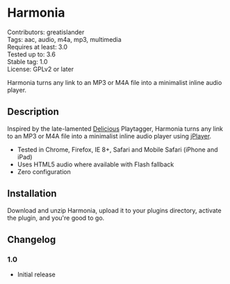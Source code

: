 # Harmonia

Contributors: greatislander  
Tags: aac, audio, m4a, mp3, multimedia  
Requires at least: 3.0  
Tested up to: 3.6  
Stable tag: 1.0  
License: GPLv2 or later  

Harmonia turns any link to an MP3 or M4A file into a minimalist inline audio player.

## Description

Inspired by the late-lamented [Delicious](http://del.icio.us/) Playtagger, Harmonia turns any link to an MP3 or M4A file into a minimalist inline audio player using [jPlayer](http://jplayer.org).

* Tested in Chrome, Firefox, IE 8+, Safari and Mobile Safari (iPhone and iPad)
* Uses HTML5 audio where available with Flash fallback
* Zero configuration

## Installation

Download and unzip Harmonia, upload it to your plugins directory, activate the plugin, and you're good to go.

## Changelog

### 1.0

* Initial release
